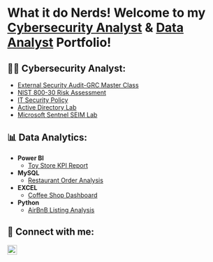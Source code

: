 <h1>What it do Nerds! Welcome to my <a href="https://www.linkedin.com/in/darionjefferson/">Cybersecurity Analyst</a> & <a href="https://app.mavenanalytics.io/portfolio">Data Analyst</a> Portfolio!</h1>


<h2>👨‍💻 Cybersecurity Analyst:</h2>

- [External Security Audit-GRC Master Class](https://docs.google.com/spreadsheets/d/1ctTJiktQwkKV4Y5fh76SxmJptNIFFLn1/edit#gid=646564591)
- [NIST 800-30 Risk Assessment]()
- [IT Security Policy]()
- [Active Directory Lab](https://docs.google.com/document/d/1kYYtlfFyq_ecI9y70_8a6kAWODKuPyfW0A1QBkS_yLQ/edit)
- [Microsoft Sentnel SEIM Lab]()
  
<h2>📊 Data Analytics:</h2>

- <b>Power BI</b>
  - [Toy Store KPI Report](https://app.mavenanalytics.io/)
- <b>MySQL</b>
  - [Restaurant Order Analysis](https://app.mavenanalytics.io/) <b><i></b></i>
- <b>EXCEL</b>
  - [Coffee Shop Dashboard](https://app.mavenanalytics.io/)
- <b>Python</b>
  - [AirBnB Listing Analysis](https://app.mavenanalytics.io/)


<h2> 🤳 Connect with me:</h2>

[<img align="left" alt="DarionJefferson | LinkedIn" width="22px" src="https://cdn.jsdelivr.net/npm/simple-icons@v3/icons/linkedin.svg" />][linkedin]


[linkedin]: https://linkedin.com/in/darionjefferson
